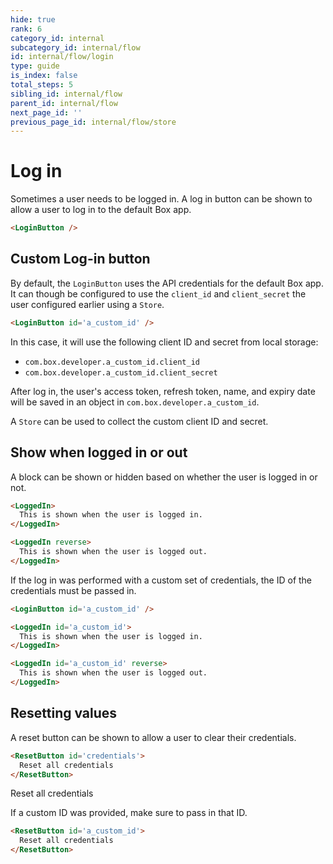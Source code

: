 ```yaml
---
hide: true
rank: 6
category_id: internal
subcategory_id: internal/flow
id: internal/flow/login
type: guide
is_index: false
total_steps: 5
sibling_id: internal/flow
parent_id: internal/flow
next_page_id: ''
previous_page_id: internal/flow/store
---
```


<!-- does not need translation -->

# Log in

Sometimes a user needs to be logged in. A log in button can be shown to allow a
user to log in to the default Box app.

```html
<LoginButton />
```

<LoginButton>

</LoginButton>

## Custom Log-in button

By default, the `LoginButton` uses the API credentials for the default Box app.
It can though be configured to use the `client_id` and `client_secret` the user
configured earlier using a `Store`.

```html
<LoginButton id='a_custom_id' />
```

In this case, it will use the following client ID and secret from local storage:

* `com.box.developer.a_custom_id.client_id` 
* `com.box.developer.a_custom_id.client_secret`

After log in, the user's access token, refresh token, name, and expiry date will
be saved in an object in `com.box.developer.a_custom_id`.

<Message>

A `Store` can be used to collect the custom client ID and secret.

</Message>

## Show when logged in or out

A block can be shown or hidden based on whether the user is logged in or not.

```html
<LoggedIn>
  This is shown when the user is logged in.
</LoggedIn>

<LoggedIn reverse>
  This is shown when the user is logged out.
</LoggedIn>
```

If the log in was performed with a custom set of credentials, the ID of the
credentials must be passed in.

```html
<LoginButton id='a_custom_id' />

<LoggedIn id='a_custom_id'>
  This is shown when the user is logged in.
</LoggedIn>

<LoggedIn id='a_custom_id' reverse>
  This is shown when the user is logged out.
</LoggedIn>
```

## Resetting values

A reset button can be shown to allow a user to clear their credentials.

```html
<ResetButton id='credentials'>
  Reset all credentials
</ResetButton>
```

<H>

<ResetButton id='credentials'>

Reset all credentials

</ResetButton>

</H>

If a custom ID was provided, make sure to pass in that ID.

```html
<ResetButton id='a_custom_id'>
  Reset all credentials
</ResetButton>
```
